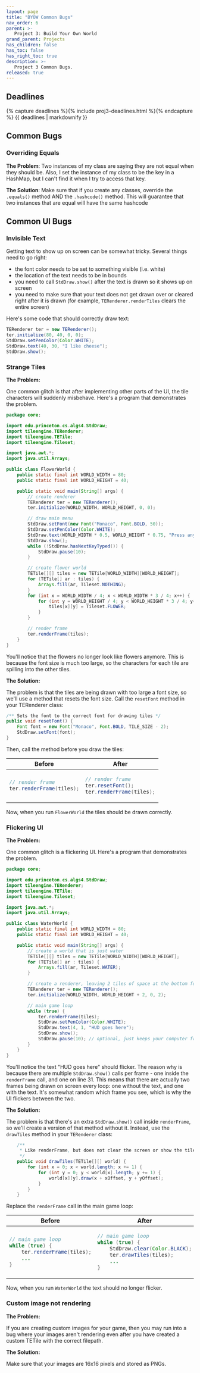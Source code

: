 ```yaml
---
layout: page
title: "BYOW Common Bugs"
nav_order: 6
parent: >-
   Project 3: Build Your Own World
grand_parent: Projects
has_children: false
has_toc: false
has_right_toc: true
description: >-
   Project 3 Common Bugs.
released: true
---
```


## Deadlines

{% capture deadlines %}{% include proj3-deadlines.html %}{% endcapture %}
{{ deadlines | markdownify }}

## Common Bugs

### Overriding Equals

**The Problem**: Two instances of my class are saying they are not equal when they should be. Also, I set the instance of my class to be the key in a HashMap, but I can't find it when I try to access that key.

**The Solution**: Make sure that if you create any classes, override the `.equals()` method AND the `.hashcode()` method. This will guarantee that two instances that are equal will have the same hashcode


## Common UI Bugs

### Invisible Text 

Getting text to show up on screen can be somewhat tricky. Several things need to
go right:
 - the font color needs to be set to something visible (i.e. white)
 - the location of the text needs to be in bounds
 - you need to call `StdDraw.show()` after the text is drawn so it shows up
   on screen
 - you need to make sure that your text does not get drawn over or cleared right
   after it is drawn (for example, `TERenderer.renderTiles` clears the entire
   screen)

Here's some code that should correctly draw text:
```java
TERenderer ter = new TERenderer();
ter.initialize(80, 40, 0, 0);
StdDraw.setPenColor(Color.WHITE);
StdDraw.text(40, 30, "I like cheese");
StdDraw.show();
```


### Strange Tiles

**The Problem:**

One common glitch is that after implementing other parts of the UI, the tile
characters will suddenly misbehave. Here's a program that demonstrates the problem.

```java
package core;

import edu.princeton.cs.algs4.StdDraw;
import tileengine.TERenderer;
import tileengine.TETile;
import tileengine.Tileset;

import java.awt.*;
import java.util.Arrays;

public class FlowerWorld {
    public static final int WORLD_WIDTH = 80;
    public static final int WORLD_HEIGHT = 40;

    public static void main(String[] args) {
        // create renderer
        TERenderer ter = new TERenderer();
        ter.initialize(WORLD_WIDTH, WORLD_HEIGHT, 0, 0);

        // draw main menu
        StdDraw.setFont(new Font("Monaco", Font.BOLD, 50));
        StdDraw.setPenColor(Color.WHITE);
        StdDraw.text(WORLD_WIDTH * 0.5, WORLD_HEIGHT * 0.75, "Press any key to continue");
        StdDraw.show();
        while (!StdDraw.hasNextKeyTyped()) {
            StdDraw.pause(10);
        }

        // create flower world
        TETile[][] tiles = new TETile[WORLD_WIDTH][WORLD_HEIGHT];
        for (TETile[] ar : tiles) {
            Arrays.fill(ar, Tileset.NOTHING);
        }
        for (int x = WORLD_WIDTH / 4; x < WORLD_WIDTH * 3 / 4; x++) {
            for (int y = WORLD_HEIGHT / 4; y < WORLD_HEIGHT * 3 / 4; y++) {
                tiles[x][y] = Tileset.FLOWER;
            }
        }

        // render frame
        ter.renderFrame(tiles);
    }
}
```

You'll notice that the flowers no longer look like flowers anymore. This is
because the font size is much too large, so the characters for each tile are
spilling into the other tiles.

**The Solution:**

The problem is that the tiles are being drawn with too large a font size, so
we'll use a method that resets the font size. Call the `resetFont` method in 
your TERenderer class:

```java
/** Sets the font to the correct font for drawing tiles */
public void resetFont() {
    Font font = new Font("Monaco", Font.BOLD, TILE_SIZE - 2);
    StdDraw.setFont(font);
}
```

Then, call the method before you draw the tiles:

<table>
    <thead>
        <th>Before</th>
        <th>After</th>
    </thead>
<tr>
<td markdown="block">

```java
// render frame
ter.renderFrame(tiles);
```
</td>
<td markdown="block">

```java
// render frame
ter.resetFont();
ter.renderFrame(tiles);
```
</td>
</tr>
</table>

Now, when you run `FlowerWorld` the tiles should be drawn correctly.


### Flickering UI

**The Problem:**

One common glitch is a flickering UI. Here's a program that demonstrates the problem.

```java
package core;

import edu.princeton.cs.algs4.StdDraw;
import tileengine.TERenderer;
import tileengine.TETile;
import tileengine.Tileset;

import java.awt.*;
import java.util.Arrays;

public class WaterWorld {
    public static final int WORLD_WIDTH = 80;
    public static final int WORLD_HEIGHT = 40;

    public static void main(String[] args) {
        // create a world that is just water
        TETile[][] tiles = new TETile[WORLD_WIDTH][WORLD_HEIGHT];
        for (TETile[] ar : tiles) {
            Arrays.fill(ar, Tileset.WATER);
        }

        // create a renderer, leaving 2 tiles of space at the bottom for the HUD
        TERenderer ter = new TERenderer();
        ter.initialize(WORLD_WIDTH, WORLD_HEIGHT + 2, 0, 2);

        // main game loop
        while (true) {
            ter.renderFrame(tiles);
            StdDraw.setPenColor(Color.WHITE);
            StdDraw.text(4, 1, "HUD goes here");
            StdDraw.show();
            StdDraw.pause(10); // optional, just keeps your computer from overheating
        }
    }
}
```

You'll notice the text "HUD goes here" should flicker. The reason why is because
there are multiple `StdDraw.show()` calls per frame - one inside the `renderFrame`
call, and one on line 31. This means that there are actually two frames being
drawn on screen every loop: one without the text, and one with the text. It's
somewhat random which frame you see, which is why the UI flickers between the
two. 

**The Solution:**

The problem is that there's an extra `StdDraw.show()` call inside `renderFrame`,
so we'll create a version of that method without it. Instead, use the `drawTiles` method in
your `TERenderer` class:

```java
    /**
     * Like renderFrame, but does not clear the screen or show the tiles
     */
    public void drawTiles(TETile[][] world) {
        for (int x = 0; x < world.length; x += 1) {
            for (int y = 0; y < world[x].length; y += 1) {
                world[x][y].draw(x + xOffset, y + yOffset);
            }
        }
    }
```

Replace the `renderFrame` call in the main game loop:


<table>
    <thead>
        <th>Before</th>
        <th>After</th>
    </thead>
<tr>
<td markdown="block">

```java
// main game loop
while (true) {
    ter.renderFrame(tiles);
    ...
}
```
</td>
<td markdown="block">

```java
// main game loop
while (true) {
    StdDraw.clear(Color.BLACK);
    ter.drawTiles(tiles);
    ...
}
```
</td>
</tr>
</table>

Now, when you run `WaterWorld` the text should no longer flicker.

### Custom image not rendering

**The Problem:**

If you are creating custom images for your game, then you may run into a bug where your images aren't rendering even after you have created a custom TETile with the correct filepath.

**The Solution:**

Make sure that your images are 16x16 pixels and stored as PNGs.